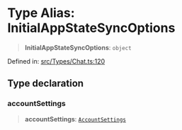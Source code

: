 # Type Alias: InitialAppStateSyncOptions

> **InitialAppStateSyncOptions**: `object`

Defined in: [src/Types/Chat.ts:120](https://github.com/Fokusdotid/Baileys/blob/c2e37a764497a58082d1525ba2f083f341e3eefa/src/Types/Chat.ts#L120)

## Type declaration

### accountSettings

> **accountSettings**: [`AccountSettings`](AccountSettings.md)
